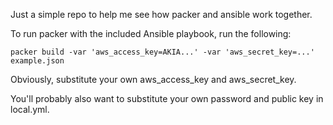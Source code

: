 Just a simple repo to help me see how packer and ansible work together.

To run packer with the included Ansible playbook, run the following:

    packer build -var 'aws_access_key=AKIA...' -var 'aws_secret_key=...' example.json
    
Obviously, substitute your own aws_access_key and aws_secret_key.

You'll probably also want to substitute your own password and public key
in local.yml.